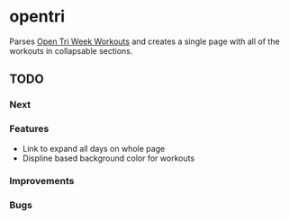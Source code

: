 # opentri
Parses [Open Tri Week Workouts](http://opentri-training.com/free/ultra/index.htm) and creates a single page with all of the workouts in collapsable sections.  

## TODO
### Next

### Features
* Link to expand all days on whole page
* Displine based background color for workouts

### Improvements

### Bugs
